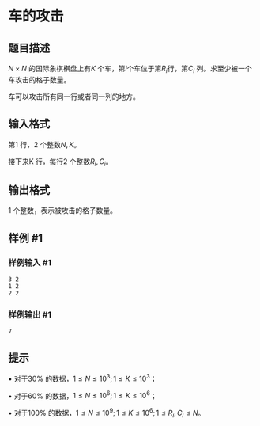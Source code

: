 # 车的攻击

## 题目描述

$N \times N$ 的国际象棋棋盘上有$K$ 个车，第$i$个车位于第$R_i$行，第$C_i$ 列。求至少被一个车攻击的格子数量。

车可以攻击所有同一行或者同一列的地方。


## 输入格式

第1 行，2 个整数$N,K$。

接下来K 行，每行2 个整数$R_i,C_i$。


## 输出格式

1 个整数，表示被攻击的格子数量。


## 样例 #1

### 样例输入 #1
```
3 2
1 2
2 2
```

### 样例输出 #1

```
7
```

## 提示

• 对于30% 的数据，$1 \le N \le 10^3; 1 \le K \le 10^3$；

• 对于60% 的数据，$1 \le N \le 10^6; 1 \le K \le 10^6$；

• 对于100% 的数据，$1 \le N \le 10^9; 1 \le K \le 10^6; 1 \le R_i , C_i \le N$。

